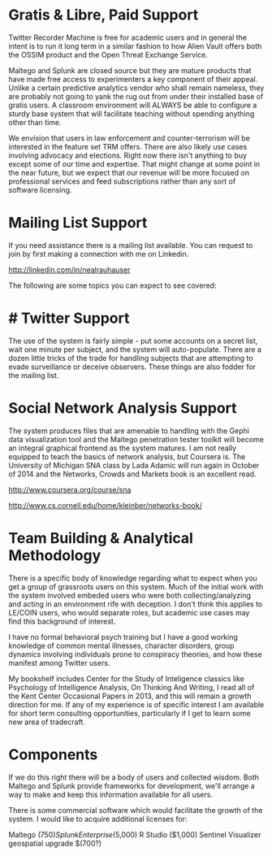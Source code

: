 # Gratis & Libre, Paid Support

Twitter Recorder Machine is free for academic users and in general the intent is to run it long term in a similar fashion to how Alien Vault offers both the OSSIM product and the Open Threat Exchange Service.

Maltego and Splunk are closed source but they are mature products that have made free access to experimenters a key component of their appeal. Unlike a certain predictive analytics vendor who shall remain nameless, they are probably not going to yank the rug out from under their installed base of gratis users. A classroom environment will ALWAYS be able to configure a sturdy base system that will facilitate teaching without spending anything other than time.

We envision that users in law enforcement and counter-terrorism will be interested in the feature set TRM offers. There are also likely use cases involving advocacy and elections. Right now there isn't anything to buy except some of our time and expertise. That might change at some point in the near future, but we expect that our revenue will be more focused on professional services and feed subscriptions rather than any sort of software licensing.

# Mailing List Support

If you need assistance there is a mailing list available. You can request to join by first making a connection with me on Linkedin.

http://linkedin.com/in/nealrauhauser

The following are some topics you can expect to see covered:

<h1># Twitter Support</h1>

The use of the system is fairly simple - put some accounts on a secret list, wait one minute per subject, and the system will auto-populate. There are a dozen little tricks of the trade for handling subjects that are attempting to evade surveillance or deceive observers. These things are also fodder for the mailing list.

# Social Network Analysis Support

The system produces files that are amenable to handling with the Gephi data visualization tool and the Maltego penetration tester toolkit will become an integral graphical frontend as the system matures. I am not really equipped to teach the basics of network analysis, but Coursera is. The University of Michigan SNA class by Lada Adamic will run again in October of 2014 and the Networks, Crowds and Markets book is an excellent read.

http://www.coursera.org/course/sna

http://www.cs.cornell.edu/home/kleinber/networks-book/

# Team Building & Analytical Methodology

There is a specific body of knowledge regarding what to expect when you get a group of grassroots users on this system. Much of the initial work with the system involved embeded users who were both collecting/analyzing and acting in an environment rife with deception. I don't think this applies to LE/COIN users, who would separate roles, but academic use cases may find this background of interest.

I have no formal behavioral psych training but I have a good working knowledge of common mental illnesses, character disorders, group dynamics involving individuals prone to conspiracy theories, and how these manifest among Twitter users.

My bookshelf includes Center for the Study of Inteligence classics like Psychology of Intelligence Analysis, On Thinking And Writing, I read all of the Kent Center Occasional Papers in 2013, and this will remain a growth direction for me. If any of my experience is of specific interest I am available for short term consulting opportunities, particularly if I get to learn some new area of tradecraft.

# Components




If we do this right there will be a body of users and collected wisdom. Both Maltego and Splunk provide frameworks for development, we'll arrange a way to make and keep this information available for all users.

There is some commercial software which would facilitate the growth of the system. I would like to acquire additional licenses for:

Maltego ($750)
Splunk Enterprise ($5,000)
R Studio ($1,000)
Sentinel Visualizer geospatial upgrade $(700?)

